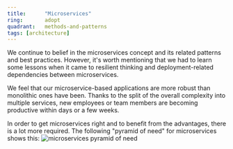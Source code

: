 ```yaml
---
title:      "Microservices"
ring:       adopt
quadrant:   methods-and-patterns
tags: [architecture]
---
```


We continue to belief in the microservices concept and its related patterns and best practices. However, it's worth mentioning that we had to learn some lessons when it came to resilient thinking and deployment-related dependencies between microservices.

We feel that our microservice-based applications are more robust than monolithic ones have been. Thanks to the 
split of the overall complexity into multiple services, new employees or team members are becoming productive within days or a few weeks.

In order to get microservices right and to benefit from the advantages, there is a lot more required.
The following "pyramid of need" for microservices shows this:
![microservices pyramid of need](/images/microservices-pyramid.png)
